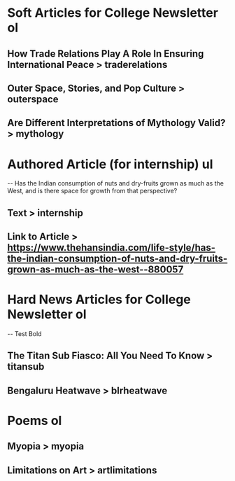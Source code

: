 # Soft Articles for College Newsletter ol
## How Trade Relations Play A Role In Ensuring International Peace > traderelations
## Outer Space, Stories, and Pop Culture > outerspace
## Are Different Interpretations of Mythology Valid? > mythology

# Authored Article (for internship) ul
-- Has the Indian consumption of nuts and dry-fruits grown as much as the West, and is there space for growth from that perspective?
## Text > internship
## Link to Article > https://www.thehansindia.com/life-style/has-the-indian-consumption-of-nuts-and-dry-fruits-grown-as-much-as-the-west--880057

# Hard News Articles for College Newsletter ol
-- Test Bold
## The Titan Sub Fiasco: All You Need To Know > titansub
## Bengaluru Heatwave > blrheatwave

# Poems ol
## Myopia > myopia
## Limitations on Art > artlimitations